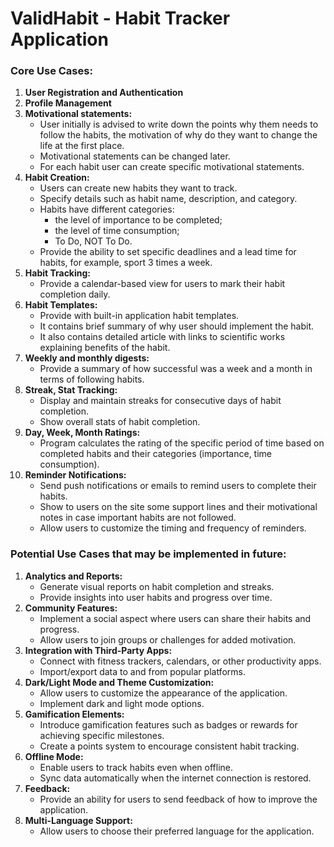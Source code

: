 # ValidHabit - Habit Tracker Application

### Core Use Cases:
1. **User Registration and Authentication**
2. **Profile Management**
3. **Motivational statements:**
    - User initially is advised to write down the points why them needs to follow the habits, the motivation of why do they want to change the life at the first place.
    - Motivational statements can be changed later.
    - For each habit user can create specific motivational statements.
4. **Habit Creation:**
    - Users can create new habits they want to track.
    - Specify details such as habit name, description, and category.
    - Habits have different categories: 
	    - the level of importance to be completed;
	    - the level of time consumption;
	    - To Do, NOT To Do.
    - Provide the ability to set specific deadlines and a lead time for habits, for example, sport 3 times a week.
5. **Habit Tracking:**
    - Provide a calendar-based view for users to mark their habit completion daily.
6. **Habit Templates:**
    - Provide with built-in application habit templates.
    - It contains brief summary of why user should implement the habit.
    - It also contains detailed article with links to scientific works explaining benefits of the habit.
7. **Weekly and monthly digests:**
    - Provide a summary of how successful was a week and a month in terms of following habits. 
8. **Streak, Stat Tracking:**
    - Display and maintain streaks for consecutive days of habit completion.
    - Show overall stats of habit completion.
9. **Day, Week, Month Ratings:**
    - Program calculates the rating of the specific period of time based on completed habits and their categories (importance, time consumption).
10. **Reminder Notifications:**
    - Send push notifications or emails to remind users to complete their habits.
    - Show to users on the site some support lines and their motivational notes in case important habits are not followed.
    - Allow users to customize the timing and frequency of reminders.


### Potential Use Cases that may be implemented in future:
1. **Analytics and Reports:**
    - Generate visual reports on habit completion and streaks.
    - Provide insights into user habits and progress over time.
2. **Community Features:**
    - Implement a social aspect where users can share their habits and progress.
    - Allow users to join groups or challenges for added motivation.
2. **Integration with Third-Party Apps:**
    - Connect with fitness trackers, calendars, or other productivity apps.
    - Import/export data to and from popular platforms.
3. **Dark/Light Mode and Theme Customization:**
    - Allow users to customize the appearance of the application.
    - Implement dark and light mode options.
4. **Gamification Elements:**
    - Introduce gamification features such as badges or rewards for achieving specific milestones.
    - Create a points system to encourage consistent habit tracking.
5. **Offline Mode:**
    - Enable users to track habits even when offline.
    - Sync data automatically when the internet connection is restored.
6. **Feedback:**
    - Provide an ability for users to send feedback of how to improve the application.
7. **Multi-Language Support:**
    - Allow users to choose their preferred language for the application.
